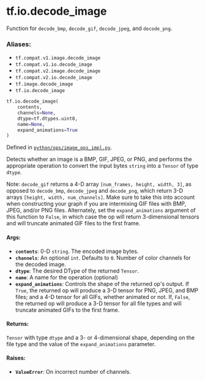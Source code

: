 <div itemscope itemtype="http://developers.google.com/ReferenceObject">
<meta itemprop="name" content="tf.io.decode_image" />
<meta itemprop="path" content="Stable" />
</div>

# tf.io.decode_image

Function for `decode_bmp`, `decode_gif`, `decode_jpeg`, and `decode_png`.

### Aliases:

* `tf.compat.v1.image.decode_image`
* `tf.compat.v1.io.decode_image`
* `tf.compat.v2.image.decode_image`
* `tf.compat.v2.io.decode_image`
* `tf.image.decode_image`
* `tf.io.decode_image`

``` python
tf.io.decode_image(
    contents,
    channels=None,
    dtype=tf.dtypes.uint8,
    name=None,
    expand_animations=True
)
```



Defined in [`python/ops/image_ops_impl.py`](/code/stable/tensorflow/python/ops/image_ops_impl.py).

<!-- Placeholder for "Used in" -->

Detects whether an image is a BMP, GIF, JPEG, or PNG, and performs the
appropriate operation to convert the input bytes `string` into a `Tensor`
of type `dtype`.

Note: `decode_gif` returns a 4-D array `[num_frames, height, width, 3]`, as
opposed to `decode_bmp`, `decode_jpeg` and `decode_png`, which return 3-D
arrays `[height, width, num_channels]`. Make sure to take this into account
when constructing your graph if you are intermixing GIF files with BMP, JPEG,
and/or PNG files. Alternately, set the `expand_animations` argument of this
function to `False`, in which case the op will return 3-dimensional tensors
and will truncate animated GIF files to the first frame.

#### Args:


* <b>`contents`</b>: 0-D `string`. The encoded image bytes.
* <b>`channels`</b>: An optional `int`. Defaults to `0`. Number of color channels for
  the decoded image.
* <b>`dtype`</b>: The desired DType of the returned `Tensor`.
* <b>`name`</b>: A name for the operation (optional)
* <b>`expand_animations`</b>: Controls the shape of the returned op's output.
  If `True`, the returned op will produce a 3-D tensor for PNG, JPEG, and
  BMP files; and a 4-D tensor for all GIFs, whether animated or not.
  If, `False`, the returned op will produce a 3-D tensor for all file
  types and will truncate animated GIFs to the first frame.


#### Returns:

`Tensor` with type `dtype` and a 3- or 4-dimensional shape, depending on
the file type and the value of the `expand_animations` parameter.



#### Raises:


* <b>`ValueError`</b>: On incorrect number of channels.